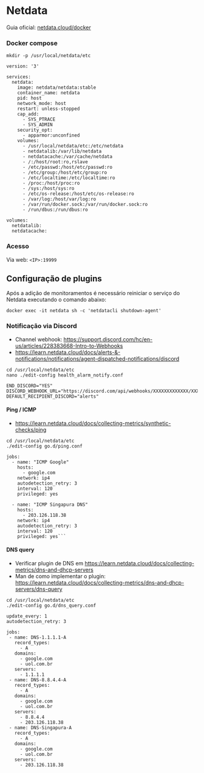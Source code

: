 # Netdata

Guia oficial: [netdata.cloud/docker](https://learn.netdata.cloud/docs/netdata-agent/installation/docker)


### Docker compose

```
mkdir -p /usr/local/netdata/etc
```

```
version: '3'

services:
  netdata:
    image: netdata/netdata:stable
    container_name: netdata
    pid: host
    network_mode: host
    restart: unless-stopped
    cap_add:
      - SYS_PTRACE
      - SYS_ADMIN
    security_opt:
      - apparmor:unconfined
    volumes:
      - /usr/local/netdata/etc:/etc/netdata
      - netdatalib:/var/lib/netdata
      - netdatacache:/var/cache/netdata
      - /:/host/root:ro,rslave
      - /etc/passwd:/host/etc/passwd:ro
      - /etc/group:/host/etc/group:ro
      - /etc/localtime:/etc/localtime:ro
      - /proc:/host/proc:ro
      - /sys:/host/sys:ro
      - /etc/os-release:/host/etc/os-release:ro
      - /var/log:/host/var/log:ro
      - /var/run/docker.sock:/var/run/docker.sock:ro
      - /run/dbus:/run/dbus:ro

volumes:
  netdatalib:
  netdatacache:
```

### Acesso
Via web: `<IP>:19999`



## Configuração de plugins

Após a adição de monitoramentos é necessário reiniciar o serviço do Netdata executando o comando abaixo:

```
docker exec -it netdata sh -c 'netdatacli shutdown-agent'
```

### Notificação via Discord

 - Channel webhook: https://support.discord.com/hc/en-us/articles/228383668-Intro-to-Webhooks
 - https://learn.netdata.cloud/docs/alerts-&-notifications/notifications/agent-dispatched-notifications/discord

```
cd /usr/local/netdata/etc
nano ./edit-config health_alarm_notify.conf
```

```
END_DISCORD="YES"  
DISCORD_WEBHOOK_URL="https://discord.com/api/webhooks/XXXXXXXXXXXXX/XXXXXXXXXXXXXXXXXXXXXXXXXXXXXX"  
DEFAULT_RECIPIENT_DISCORD="alerts"
```



#### Ping / ICMP

 - https://learn.netdata.cloud/docs/collecting-metrics/synthetic-checks/ping

```
cd /usr/local/netdata/etc
./edit-config go.d/ping.conf
```

```
jobs:
  - name: "ICMP Google"
    hosts:
      - google.com
    network: ip4
    autodetection_retry: 3
    interval: 120
    privileged: yes

  - name: "ICMP Singapura DNS"
    hosts:
      - 203.126.118.38
    network: ip4
    autodetection_retry: 3
    interval: 120
    privileged: yes```
```


#### DNS query

 - Verificar plugin de DNS em https://learn.netdata.cloud/docs/collecting-metrics/dns-and-dhcp-servers
 - Man de como implementar o plugin: https://learn.netdata.cloud/docs/collecting-metrics/dns-and-dhcp-servers/dns-query


```
cd /usr/local/netdata/etc
./edit-config go.d/dns_query.conf
```

```
update_every: 1
autodetection_retry: 3

jobs:
 - name: DNS-1.1.1.1-A
   record_types:
     - A
   domains:
     - google.com
     - uol.com.br
   servers:
     - 1.1.1.1
 - name: DNS-8.8.4.4-A
   record_types:
     - A
   domains:
     - google.com
     - uol.com.br
   servers:
     - 8.8.4.4
     - 203.126.118.38
 - name: DNS-Singapura-A
   record_types:
     - A
   domains:
     - google.com
     - uol.com.br
   servers:
     - 203.126.118.38
```

